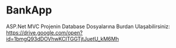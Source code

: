# BankApp
ASP.Net MVC
Projenin Database Dosyalarına Burdan Ulaşabilirsiniz:
https://drive.google.com/open?id=1bmgQ93dDOVhwKCITGGTjtJuetU_kM6Mh
